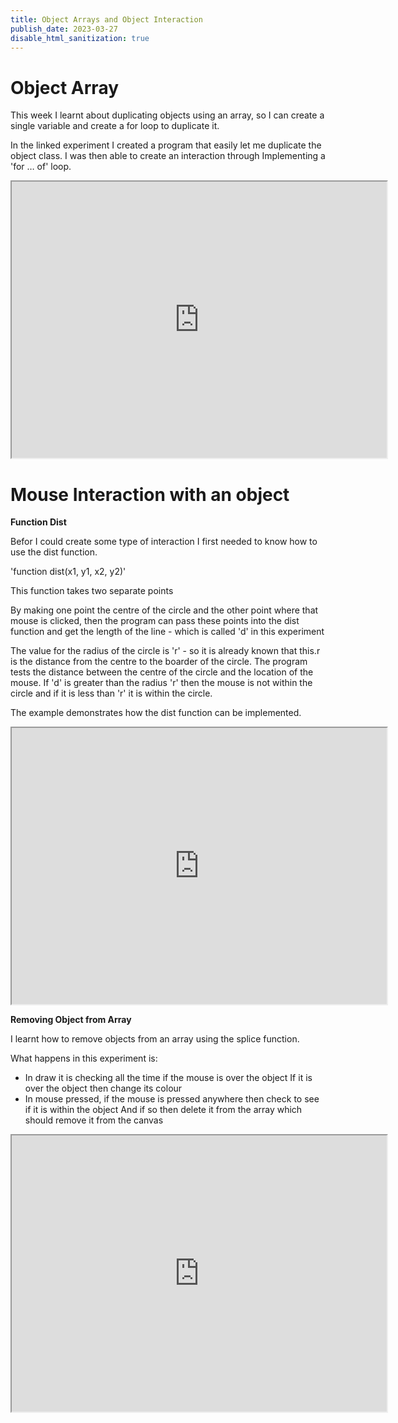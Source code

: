 ```yaml
---
title: Object Arrays and Object Interaction
publish_date: 2023-03-27
disable_html_sanitization: true
---
```

# Object Array

This week I learnt about duplicating objects using an array, so I can create a single variable  and create a for loop to duplicate it.

In the linked experiment I created a program that easily let me duplicate the object class. I was then able to create an interaction through Implementing a 'for … of' loop.

<iframe width="600" height="442" src="https://editor.p5js.org/annieconron/full/Vhjwom2SG"></iframe>

# Mouse Interaction with an object 

**Function Dist**

Befor I could create some type of interaction I first needed to know how to use the dist function. 

'function dist(x1, y1, x2, y2)'

This function takes two separate points 

By making one point the centre of the circle and the other point where that mouse is clicked, then the program can pass these points into the dist function and get the length of the line - which is called 'd' in this experiment

The value for the radius of the circle is 'r' - so it is already known that this.r is the distance from the centre to the boarder of the circle.
The program tests the distance between the centre of the circle and the location of the mouse. If 'd' is greater than the radius 'r' then the mouse is not within the circle and if it is less than 'r' it is within the circle.

The example demonstrates how the dist function can be implemented.

<iframe width="600" height="442" src="https://editor.p5js.org/annieconron/full/jH81Ry0n6"></iframe>

**Removing Object from Array**

I learnt how to remove objects from an array using the splice function. 

What happens in this experiment is:
- In draw it is checking all the time if the mouse is over the object 
	If it is over the object then change its colour 
- In mouse pressed, if the mouse is pressed anywhere then check to see if it is within the object 
  And if so then delete it from the array which should remove it from the canvas  

<iframe width="600" height="442" src="https://editor.p5js.org/annieconron/full/117PEBTXm"></iframe>